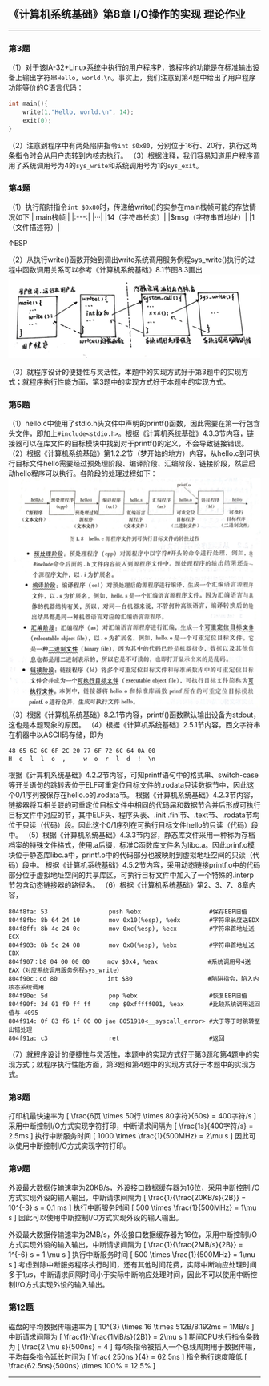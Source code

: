 ## 《计算机系统基础》第8章 I/O操作的实现 理论作业


---
### 第3题
（1）对于该IA-32+Linux系统中执行的用户程序P，该程序的功能是在标准输出设备上输出字符串```Hello, world.\n```。事实上，我们注意到第4题中给出了用户程序功能等价的C语言代码：
```C
int main(){
    write(1,"Hello, world.\n", 14);
    exit(0);
}
```
（2）注意到程序中有两处陷阱指令```int $0x80```，分别位于16行、20行，执行这两条指令时会从用户态转到内核态执行。
（3）根据注释，我们容易知道用户程序调用了系统调用号为4的```sys_write```和系统调用号为1的```sys_exit```。

### 第4题
（1）执行陷阱指令```int $0x80```时，传递给write()的实参在main栈帧可能的存放情况如下
| main栈帧 |
|:---:|
|···|
|14（字符串长度）|
|$msg（字符串首地址）|
|1（文件描述符）| 

↑ESP

（2）从执行write()函数开始到调出write系统调用服务例程sys_write()执行的过程中函数调用关系可以参考《计算机系统基础》8.1节图8.3画出
![Pic1](ICS-08-T4.jpg)

（3）就程序设计的便捷性与灵活性，本题中的实现方式好于第3题中的实现方式；就程序执行性能方面，第3题中的实现方式好于本题中的实现方式。

### 第5题
（1）hello.c中使用了stdio.h头文件中声明的printf()函数，因此需要在第一行包含头文件，即加上```#include<stdio.h>```。根据《计算机系统基础》4.3.3节内容，链接器可以在库文件的目标模块中找到对于printf()的定义，不会导致链接错误。
（2）根据《计算机系统基础》第1.2.2节（梦开始的地方）内容，从hello.c到可执行目标文件hello需要经过预处理阶段、编译阶段、汇编阶段、链接阶段，然后启动hello程序可以执行。各阶段的处理过程如下：
![Pic1](ICS-08-T5.jpg)
（3）根据《计算机系统基础》8.2.1节内容，printf()函数默认输出设备为stdout，这也是本题现象的原因。
（4）根据《计算机系统基础》2.5.1节内容，西文字符串在机器中以ASCII码存储，即为
```
48 65 6C 6C 6F 2C 20 77 6F 72 6C 64 0A 00
H  e  l  l  o  ,     w  o  r  l  d  !  \n
```
根据《计算机系统基础》4.2.2节内容，可知printf语句中的格式串、switch-case等开关语句的跳转表位于ELF可重定位目标文件的.rodata只读数据节中，因此这个0/1序列被保存在hello.o的.rodata节。
根据《计算机系统基础》4.2.3节内容，链接器将互相关联的可重定位目标文件中相同的代码届和数据节合并后形成可执行目标文件中对应的节，其中ELF头、程序头表、.init .fini节、.text节、.rodata节均位于只读（代码）段。因此这个0/1序列在可执行目标文件hello的只读（代码）段中。
（5）根据《计算机系统基础》4.3.3节内容，静态库文件采用一种称为存档档案的特殊文件格式，使用.a后缀，标准C函数库文件名为libc.a。因此prinf.o模块位于静态库libc.a中，printf.o中的代码部分也被映射到虚拟地址空间的只读（代码）段中。
根据《计算机系统基础》4.5.2节内容，采用动态链接printf.o中的代码部分位于虚拟地址空间的共享库区，可执行目标文件中加入了一个特殊的.interp节包含动态链接器的路径名。
（6）根据《计算机系统基础》第2、3、7、8章内容，
```Am
804f8fa: 53                 push %ebx                   #保存EBP旧值
804f8fb: 8b 64 24 10        mov 0x10(%esp), %edx        #字符串长度送EDX
804f8ff: 8b 4c 24 0c        mov 0xc(%esp), %ecx         #字符串首地址送ECX
804f903: 8b 5c 24 08        mov 0x8(%esp), %ebx         #字符串首地址送EBX
804f907：b8 04 00 00 00     mov $0x4, %eax              #系统调用号4送EAX（对应系统调用服务例程sys_write）
804f90c：cd 80              int $80                     #陷阱指令，陷入内核态系统调用
804f90e: 5d                 pop %ebx                    #恢复EBP旧值
804f90f: 3d 01 f0 ff ff     cmp $0xfffff001, %eax       #比较系统调用返回值与-4095
804f914: 0f 83 f6 1f 00 00 jae 8051910<__syscall_error> #大于等于时跳转至出错处理
804f91a: c3                 ret                         #返回
```
（7）就程序设计的便捷性与灵活性，本题中的实现方式好于第3题和第4题中的实现方式；就程序执行性能方面，第3题和第4题中的实现方式好于本题中的实现方式。

### 第8题
打印机最快速率为
\[
    \frac{6页 \times 50行 \times 80字符}{60s} = 400字符/s
\]
采用中断控制I/O方式实现字符打印，中断请求间隔为
\[
    \frac{1s}{400字符/s} = 2.5ms
\]
执行中断服务时间
\[
    1000 \times \frac{1}{500MHz} = 2\mu s
\]
因此可以使用中断控制I/O方式实现字符打印。

### 第9题
外设最大数据传输速率为20KB/s，外设接口数据缓存器为16位，采用中断控制I/O方式实现外设的输入输出，中断请求间隔为
\[
    \frac{1}{\frac{20KB/s}{2B}} = 10^{-3} s = 0.1 ms
\]
执行中断服务时间
\[
    500 \times \frac{1}{500MHz} = 1\mu s
\]
因此可以使用中断控制I/O方式实现外设的输入输出。

外设最大数据传输速率为2MB/s，外设接口数据缓存器为16位，采用中断控制I/O方式实现外设的输入输出，中断请求间隔为
\[
    \frac{1}{\frac{2MB/s}{2B}} = 1^{-6} s = 1 \mu s
\]
执行中断服务时间
\[
    500 \times \frac{1}{500MHz} = 1\mu s
\]
考虑到除中断服务程序执行时间，还有其他时间花费，实际中断响应处理时间多于$1\mu s$，中断请求间隔时间小于实际中断响应处理时间，因此不可以使用中断控制I/O方式实现外设的输入输出。

### 第12题
磁盘的平均数据传输速率为
\[
    10^{3} \times 16 \times 512B/8.192ms = 1MB/s
\]
中断请求间隔为
\[
    \frac{1}{\frac{1MB/s}{2B}} =  2\mu s
\]
期间CPU执行指令条数为
\[
    \frac{2 \mu s}{500ns} = 4
\]
每4条指令被插入一个总线周期用于数据传输，平均每条指令延长时间为
\[
    \frac{ 250ns }{4} = 62.5ns
\]
指令执行速度降低
\[
    \frac{62.5ns}{500ns} \times 100\% = 12.5\%
\]

---

